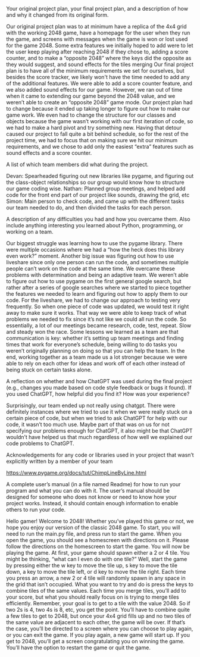 Your original project plan, your final project plan, and a description of how and why it changed from its original form.

Our original project plan was to at minimum have a replica of the 4x4 grid with the working 2048 game, have a homepage for the user when they run the game, and screens with messages when the game is won or lost used for the game 2048. Some extra features we initially hoped to add were to let the user keep playing after reaching 2048 if they chose to, adding a score counter, and to make a “opposite 2048” where the keys did the opposite as they would suggest, and sound effects for the tiles merging
Our final project plan is to have all of the minimum requirements we set for ourselves, but besides the score tracker, we likely won't have the time needed to add any of the additional features. We were able to add a score counter feature, and we also added sound effects for our game. However, we ran out of time when it came to extending our game beyond the 2048 value, and we weren’t able to create an “opposite 2048” game mode.
Our project plan had to change because it ended up taking longer to figure out how to make our game work. We even had to change the structure for our classes and objects because the game wasn’t working with our first iteration of code, so we had to make a hard pivot and try something new. Having that detour caused our project to fall quite a bit behind schedule, so for the rest of the project time, we had to focus that on making sure we hit our minimum requirements, and we chose to add only the easiest “extra” features such as sound effects and a score counter.

A list of which team members did what during the project.

Devan: Spearheaded figuring out new libraries like pygame, and figuring out the class-object relationships so our group would know how to structure our game coding wise.
Nathan: Planned group meetings, and helped add code for the front end part of our project like sounds, drawing the grid, etc
Simon: Main person to check code, and came up with the different tasks our team needed to do, and then divided the tasks for each person.

A description of any difficulties you had and how you overcame them. Also include anything interesting you learned about Python, programming, or working on a team.

Our biggest struggle was learning how to use the pygame library. There were multiple occasions where we had a “how the heck does this library even work?” moment.
Another big issue was figuring out how to use liveshare since only one person can run the code, and sometimes multiple people can’t work on the code at the same time.
We overcame these problems with determination and being an adaptive team. We weren’t able to figure out how to use pygame on the first general google search, but rather after a series of google searches where we started to piece together the features we needed to learn and figuring out how to apply them to our code. For the liveshare, we had to change our approach to testing very frequently. So when one piece of code was updated, we would test it right away to make sure it works. That way we were able to keep track of what problems we needed to fix since it’s not like we could all run the code. So essentially, a lot of our meetings became research, code, test, repeat. Slow and steady won the race.
Some lessons we learned as a team are that communication is key: whether it’s setting up team meetings and finding times that work for everyone’s schedule, being willing to do tasks you weren’t originally planning on doing so that you can help the team. In the end, working together as a team made us a lot stronger because we were able to rely on each other for ideas and work off of each other instead of being stuck on certain tasks alone.

A reflection on whether and how ChatGPT was used during the final project (e.g., changes you made based on code style feedback or bugs it found). If you used ChatGPT, how helpful did you find it? How was your experience?

Surprisingly, our team ended up not really using chatgpt. There were definitely instances where we tried to use it when we were really stuck on a certain piece of code, but when we tried to ask ChatGPT for help with our code, it wasn’t too much use. Maybe part of that was on us for not specifying our problems enough for ChatGPT, it also might be that ChatGPT wouldn’t have helped us that much regardless of how well we explained our code problems to ChatGPT.


Acknowledgements for any code or libraries used in your project that wasn’t explicitly written by a member of your team

https://www.pygame.org/docs/tut/ChimpLineByLine.html

A complete user’s manual (in a file named Readme) for how to run your program and what you can do with it. The user’s manual should be designed for someone who does not know or need to know how your project works. Instead, it should contain enough information to enable others to run your code.

Hello gamer! Welcome to 2048! Whether you’ve played this game or not, we hope you enjoy our version of the classic 2048 game.
To start, you will need to run the main.py file, and press run to start the game. When you open the game, you should see a homescreen with directions on it. Please follow the directions on the homescreen to start the game.
You will now be playing the game. At first, your game should spawn either a 2 or 4 tile. You might be thinking, “what can I even do with one tile?” Well, start the game by pressing either the w key to move the tile up, s key to move the tile down, a key to move the tile left, or d key to move the tile right. Each time you press an arrow, a new 2 or 4 tile will randomly spawn in any space in the grid that isn’t occupied. What you want to try and do is press the keys to combine tiles of the same values. Each time you merge tiles, you’ll add to your score, but what you should really focus on is trying to merge tiles efficiently. Remember, your goal is to get to a tile with the value 2048. So if two 2s is 4, two 4s is 8, etc, you get the point. You’ll have to combine quite a few tiles to get to 2048, but once your 4x4 grid fills up and no two tiles of the same value are adjacent to each other, the game will be over.
If that’s the case, you’ll be directed to a screen where you can choose to play again, or you can exit the game. If you play again, a new game will start up.
If you get to 2048, you’ll get a screen congratulating you on winning the game. You’ll have the option to restart the game or quit the game.
